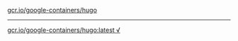 [gcr.io/google-containers/hugo](https://hub.docker.com/r/anjia0532/google-containers.hugo/tags/) 

----
[gcr.io/google-containers/hugo:latest √](https://hub.docker.com/r/anjia0532/google-containers.hugo/tags/)

